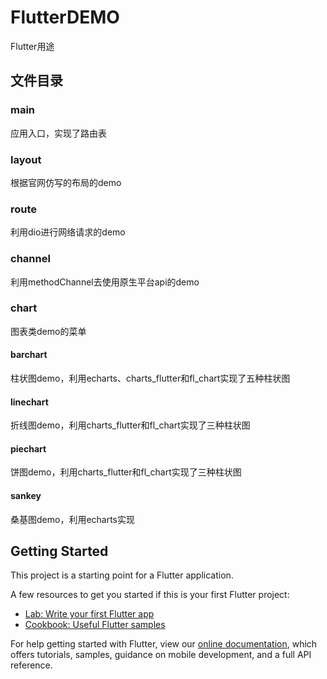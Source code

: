 # FlutterDEMO

Flutter用途

## 文件目录
### main
应用入口，实现了路由表

### layout
根据官网仿写的布局的demo

### route
利用dio进行网络请求的demo

### channel

利用methodChannel去使用原生平台api的demo

### chart
图表类demo的菜单

#### barchart
柱状图demo，利用echarts、charts_flutter和fl_chart实现了五种柱状图

#### linechart
折线图demo，利用charts_flutter和fl_chart实现了三种柱状图

#### piechart
饼图demo，利用charts_flutter和fl_chart实现了三种柱状图

#### sankey
桑基图demo，利用echarts实现




## Getting Started

This project is a starting point for a Flutter application.

A few resources to get you started if this is your first Flutter project:

- [Lab: Write your first Flutter app](https://flutter.dev/docs/get-started/codelab)
- [Cookbook: Useful Flutter samples](https://flutter.dev/docs/cookbook)

For help getting started with Flutter, view our
[online documentation](https://flutter.dev/docs), which offers tutorials,
samples, guidance on mobile development, and a full API reference.

